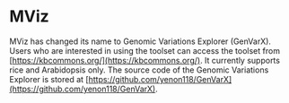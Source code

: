 # MViz

MViz has changed its name to Genomic Variations Explorer (GenVarX). Users who are interested in using the toolset can access the toolset from [https://kbcommons.org/](https://kbcommons.org/). It currently supports rice and Arabidopsis only. The source code of the Genomic Variations Explorer is stored at [https://github.com/yenon118/GenVarX](https://github.com/yenon118/GenVarX).
